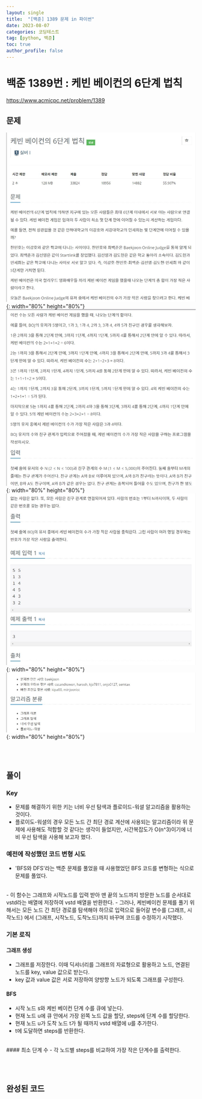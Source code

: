 ```yaml
---
layout: single
title:  "[백준] 1389 문제 in 파이썬"
date: 2023-08-07
categories: 코딩테스트
tag: [python, 백준]
toc: true
author_profile: false
---
```


# 백준 1389번 : 케빈 베이컨의 6단계 법칙

<a href="https://www.acmicpc.net/problem/1389">https://www.acmicpc.net/problem/1389</a>

## 문제
![1](/images/baekjoon/0807/1389/1.jpg){: width="80%" height="80%"}
![2](/images/baekjoon/0807/1389/2.jpg){: width="80%" height="80%"}
![3](/images/baekjoon/0807/1389/3.jpg){: width="80%" height="80%"}
![4](/images/baekjoon/0807/1389/4.jpg){: width="80%" height="80%"}

<br><br>

## 풀이
### Key

- 문제를 해결하기 위한 키는 너비 우선 탐색과 플로이드-워셜 알고리즘을 활용하는 것이다.
- 플로이도-워셜의 경우 모든 노드 간 최단 경로 계산에 사용되는 알고리즘이라 위 문제에 사용해도 적합할 것 같다는 생각이 들었지만, 시간복잡도가 O(n^3)이기에 너비 우선 탐색을 사용해 보고자 했다.

### 예전에 작성했던 코드 변형 시도
- 'BFS와 DFS'라는 백준 문제를 풀었을 때 사용했었던 BFS 코드를 변형하는 식으로 문제를 풀었다.
<script src="https://gist.github.com/BEANyyy/b563b6cc77fc8ee18baf3df588bc5856.js"></script>
<br>
- 이 함수는 그래프와 시작노드를 입력 받아 맨 끝의 노드까지 방문한 노드를 순서대로 vstd라는 배열에 저장하여 vstd 배열을 반환한다.
- 그러나, 케빈베이컨 문제를 풀기 위해서는 모든 노드 간 최단 경로를 탐색해야 하므로 입력으로 들어갈 변수를 (그래프, 시작노드) 에서 (그래프, 시작노드, 도착노드)까지 바꾸며 코드를 수정하기 시작했다.

### 기본 로직
#### 그래프 생성
- 그래프를 저장한다. 이때 딕셔너리를 그래프의 자료형으로 활용하고 노드, 연결된 노드를 key, value 값으로 받는다. 
- key 값과 value 값은 서로 저장하여 양방향 노드가 되도록 그래프를 구성한다.<br>
#### BFS
- 시작 노드 s와 케빈 베이컨 단계 수를 큐에 넣는다.
- 현재 노드 u에 큐 안에서 가장 왼쪽 노드 값을 할당, steps에 단계 수를 할당한다.
- 현재 노드 u가 도착 노드 t가 될 때까지 vstd 배열에 u를 추가한다.
- t에 도달하면 steps를 반환한다.
<br>
#### 최소 단계 수
- 각 노드별 steps를 비교하여 가장 작은 단계수를 출력한다.

<br><br>
## 완성된 코드
<script src="https://gist.github.com/BEANyyy/1a47a901f3c5c272ac44afb2ed958572.js"></script>